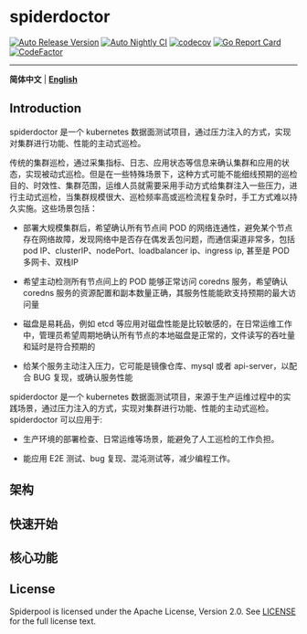 # spiderdoctor
[![Auto Release Version](https://github.com/spidernet-io/spiderdoctor/actions/workflows/auto-release.yaml/badge.svg)](https://github.com/spidernet-io/spiderdoctor/actions/workflows/auto-release.yaml)
[![Auto Nightly CI](https://github.com/spidernet-io/spiderdoctor/actions/workflows/auto-nightly-ci.yaml/badge.svg)](https://github.com/spidernet-io/spiderdoctor/actions/workflows/auto-nightly-ci.yaml)
[![codecov](https://codecov.io/gh/spidernet-io/spiderdoctor/branch/main/graph/badge.svg?token=rLmsuiBLM2)](https://codecov.io/gh/spidernet-io/spiderdoctor)
[![Go Report Card](https://goreportcard.com/badge/github.com/spidernet-io/spiderdoctor)](https://goreportcard.com/report/github.com/spidernet-io/spiderdoctor)
[![CodeFactor](https://www.codefactor.io/repository/github/spidernet-io/spiderdoctor/badge)](https://www.codefactor.io/repository/github/spidernet-io/spiderdoctor)

***

**简体中文** | [**English**](./README.md)

## Introduction

spiderdoctor 是一个 kubernetes 数据面测试项目，通过压力注入的方式，实现对集群进行功能、性能的主动式巡检。

传统的集群巡检，通过采集指标、日志、应用状态等信息来确认集群和应用的状态，实现被动式巡检。但是在一些特殊场景下，这种方式可能不能细线预期的巡检目的、时效性、集群范围，运维人员就需要采用手动方式给集群注入一些压力，进行主动式巡检，当集群规模很大、巡检频率高或巡检流程复杂时，手工方式难以持久实施。这些场景包括：

* 部署大规模集群后，希望确认所有节点间 POD 的网络连通性，避免某个节点存在网络故障，发现网络中是否存在偶发丢包问题，而通信渠道非常多，包括 pod IP、clusterIP、nodePort、loadbalancer ip、ingress ip, 甚至是 POD 多网卡、双栈IP

* 希望主动检测所有节点间上的 POD 能够正常访问 coredns 服务，希望确认 coredns 服务的资源配置和副本数量正确，其服务性能能欧支持预期的最大访问量

* 磁盘是易耗品，例如 etcd 等应用对磁盘性能是比较敏感的，在日常运维工作中，管理员希望周期地确认所有节点的本地磁盘是正常的，文件读写的吞吐量和延时是符合预期的

* 给某个服务主动注入压力，它可能是镜像仓库、mysql 或者 api-server，以配合 BUG 复现，或确认服务性能

spiderdoctor 是一个 kubernetes 数据面测试项目，来源于生产运维过程中的实践场景，通过压力注入的方式，实现对集群进行功能、性能的主动式巡检。 spiderdoctor 可以应用于:

* 生产环境的部署检查、日常运维等场景，能避免了人工巡检的工作负担。

* 能应用 E2E 测试、bug 复现、混沌测试等，减少编程工作。

## 架构

## 快速开始

## 核心功能

## License

Spiderpool is licensed under the Apache License, Version 2.0. See [LICENSE](./LICENSE) for the full license text.

